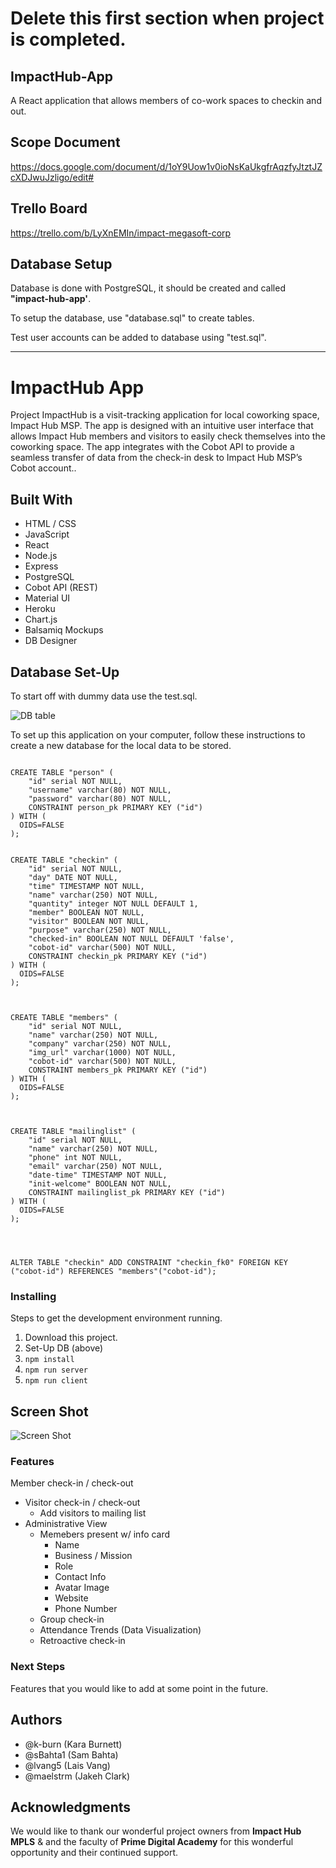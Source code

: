 # Delete this first section when project is completed.

## ImpactHub-App
A React application that allows members of co-work spaces to checkin and out.

## Scope Document
https://docs.google.com/document/d/1oY9Uow1v0ioNsKaUkgfrAqzfyJtztJZcXDJwuJzligo/edit#

## Trello Board
https://trello.com/b/LyXnEMIn/impact-megasoft-corp

## Database Setup
Database is done with PostgreSQL, it should be created and called **"impact-hub-app'**.

To setup the database, use "database.sql" to create tables.

Test user accounts can be added to database using "test.sql".

---

# ImpactHub App

Project ImpactHub is a visit-tracking application for local coworking space, Impact Hub MSP. The app is designed with an intuitive user interface that allows Impact Hub members and visitors to easily check themselves into the coworking space.  The app integrates with the Cobot API to provide a seamless transfer of data from the check-in desk to Impact Hub MSP’s Cobot account..

## Built With

* HTML / CSS
* JavaScript
* React
* Node.js
* Express
* PostgreSQL
* Cobot API (REST)
* Material UI
* Heroku
* Chart.js
* Balsamiq Mockups
* DB Designer

## Database Set-Up

To start off with dummy data use the test.sql.

![DB table](https://imgur.com/a/q2sbCX5 "DB table")

 

To set up this application on your computer, follow these instructions to create a new database for the local data to be stored.

```

CREATE TABLE "person" (
	"id" serial NOT NULL,
	"username" varchar(80) NOT NULL,
	"password" varchar(80) NOT NULL,
	CONSTRAINT person_pk PRIMARY KEY ("id")
) WITH (
  OIDS=FALSE
);


CREATE TABLE "checkin" (
	"id" serial NOT NULL,
	"day" DATE NOT NULL,
	"time" TIMESTAMP NOT NULL,
	"name" varchar(250) NOT NULL,
	"quantity" integer NOT NULL DEFAULT 1,
	"member" BOOLEAN NOT NULL,
	"visitor" BOOLEAN NOT NULL,
	"purpose" varchar(250) NOT NULL,
	"checked-in" BOOLEAN NOT NULL DEFAULT 'false',
	"cobot-id" varchar(500) NOT NULL,
	CONSTRAINT checkin_pk PRIMARY KEY ("id")
) WITH (
  OIDS=FALSE
);



CREATE TABLE "members" (
	"id" serial NOT NULL,
	"name" varchar(250) NOT NULL,
	"company" varchar(250) NOT NULL,
	"img_url" varchar(1000) NOT NULL,
	"cobot-id" varchar(500) NOT NULL,
	CONSTRAINT members_pk PRIMARY KEY ("id")
) WITH (
  OIDS=FALSE
);



CREATE TABLE "mailinglist" (
	"id" serial NOT NULL,
	"name" varchar(250) NOT NULL,
	"phone" int NOT NULL,
	"email" varchar(250) NOT NULL,
	"date-time" TIMESTAMP NOT NULL,
	"init-welcome" BOOLEAN NOT NULL,
	CONSTRAINT mailinglist_pk PRIMARY KEY ("id")
) WITH (
  OIDS=FALSE
);




ALTER TABLE "checkin" ADD CONSTRAINT "checkin_fk0" FOREIGN KEY ("cobot-id") REFERENCES "members"("cobot-id");

```

### Installing

Steps to get the development environment running.

1. Download this project.
2. Set-Up DB (above)
3. `npm install`
4. `npm run server`
5. `npm run client`

## Screen Shot

![Screen Shot](https://via.placeholder.com/700x300 "Screen Shot")




### Features

 Member check-in / check-out
* Visitor check-in / check-out
  * Add visitors to mailing list
* Administrative View
  * Memebers present w/ info card
    * Name
    * Business / Mission
    * Role
    * Contact Info
    * Avatar Image
    * Website
    * Phone Number
  * Group check-in
  * Attendance Trends (Data Visualization)
  * Retroactive check-in

### Next Steps

Features that you would like to add at some point in the future.

## Authors

* @k-burn (Kara Burnett)
* @sBahta1 (Sam Bahta)
* @lvang5 (Lais Vang)
* @maelstrm (Jakeh Clark)


## Acknowledgments

We would like to thank our wonderful project owners from **Impact Hub MPLS** & and the faculty of **Prime Digital Academy** for this wonderful opportunity and their continued support.
